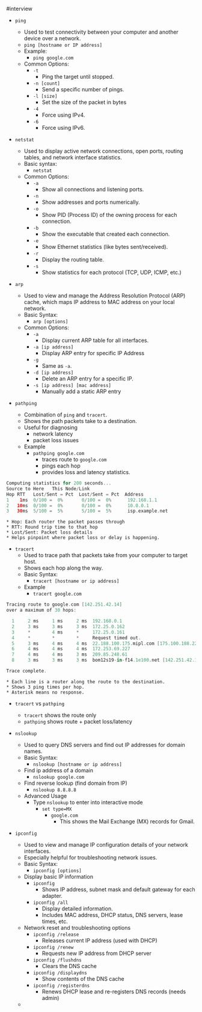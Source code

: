 #interview 
* `ping`
	* Used to test connectivity between your computer and another device over a network.
	* `ping [hostname or IP address]`
	* Example:
		* `ping google.com`
	* Common Options:
		* `-t`
			* Ping the target until stopped.
		* `-n [count]`
			* Send a specific number of pings.
		* `-l [size]`
			* Set the size of the packet in bytes
		* `-4`
			* Force using IPv4.
		* `-6`
			* Force using IPv6.

* `netstat`
	* Used to display active network connections, open ports, routing tables, and network interface statistics.
	* Basic syntax:
		* `netstat`
	* Common Options:
		* `-a`
			* Show all connections and listening ports.
		* `-n`
			* Show addresses and ports numerically.
		* `-o`
			* Show PID (Process ID) of the owning process for each connection.
		* `-b`
			* Show the executable that created each connection.
		* `-e`
			* Show Ethernet statistics (like bytes sent/received).
		* `-r`
			* Display the routing table.
		* `-s`
			* Show statistics for each protocol (TCP, UDP, ICMP, etc.)

* `arp`
	* Used to view and manage the Address Resolution Protocol (ARP) cache, which maps IP address to MAC address on your local network.
	* Basic Syntax:
		* `arp [options]`
	* Common Options:
		* `-a`
			* Display current ARP table for all interfaces.
		* `-a [ip address]`
			* Display ARP entry for  specific IP Address
		* `-g`
			* Same as `-a`.
		* `-d [ip address]`
			* Delete an ARP entry for a specific IP.
		* `-s [ip address] [mac address]`
			* Manually add a static ARP entry

* `pathping`
	* Combination of `ping` and `tracert`.
	* Shows the path packets take to a destination.
	* Useful for diagnosing 
		* network latency 
		* packet loss issues
	* Example
		* `pathping google.com`
			* traces route to `google.com`
			* pings each hop
			* provides loss and latency statistics.
```swift
Computing statistics for 200 seconds...
Source to Here   This Node/Link
Hop RTT   Lost/Sent = Pct  Lost/Sent = Pct  Address
1    1ms  0/100 =  0%       0/100 =  0%      192.168.1.1
2   10ms  0/100 =  0%       0/100 =  0%      10.0.0.1
3   30ms  5/100 =  5%       5/100 =  5%      isp.example.net
```
	* Hop: Each router the packet passes through
	* RTT: Round trip time to that hop
	* Lost/Sent: Packet loss details
	* Helps pinpoint where packet loss or delay is happening.

* `tracert`
	* Used to trace path that packets take from your computer to target host.
	* Shows each hop along the way.
	* Basic Syntax:
		* `tracert [hostname or ip address]`
	* Example
		* `tracert google.com`
```swift
Tracing route to google.com [142.251.42.14]
over a maximum of 30 hops:

  1     2 ms     1 ms     2 ms  192.168.0.1
  2     3 ms     3 ms     3 ms  172.25.0.162
  3     *        4 ms     *     172.25.0.161
  4     *        *        *     Request timed out.
  5     3 ms     4 ms     4 ms  22.188.100.175.mipl.com [175.100.188.22]
  6     4 ms     4 ms     4 ms  172.253.69.227
  7     4 ms     4 ms     3 ms  209.85.248.61
  8     3 ms     3 ms     3 ms  bom12s19-in-f14.1e100.net [142.251.42.14]

Trace complete.
```
	* Each line is a router along the route to the destination.
	* Shows 3 ping times per hop.
	* Asterisk means no response.

* `tracert` vs `pathping`
	* `tracert` shows the route only
	* `pathping` shows route + packet loss/latency

* `nslookup`
	* Used to query DNS servers and find out IP addresses for domain names.
	* Basic Syntax:
		* `nslookup [hostname or ip address]`
	* Find ip address of a domain
		* `nslookup google.com`
	* Find reverse lookup (find domain from IP)
		* `nslookup 8.8.8.8`
	* Advanced Usage
		* Type `nslookup` to enter into interactive mode
			* `set type=MX`
				* `google.com`
					* This shows the Mail Exchange (MX) records for Gmail.

* `ipconfig`
	* Used to view and manage IP configuration details of your network interfaces.
	* Especially helpful for troubleshooting network issues.
	* Basic Syntax:
		* `ipconfig [options]`
	* Display basic IP information
		* `ipconfig`
			* Shows IP address, subnet mask and default gateway for each adapter.
		* `ipconfig /all`
			* Display detailed information.
			* Includes MAC address, DHCP status, DNS servers, lease times, etc.
	* Network reset and troubleshooting options
		* `ipconfig /release`
			* Releases current IP address (used with DHCP)
		* `ipconfig /renew`
			* Requests new IP address from DHCP server
		* `ipconfig /flushdns`
			* Clears the DNS cache
		* `ipconfig /displaydns`
			* Show contents of the DNS cache
		* `ipconfig /registerdns`
			* Renews DHCP lease and re-registers DNS records (needs admin)
	* 
